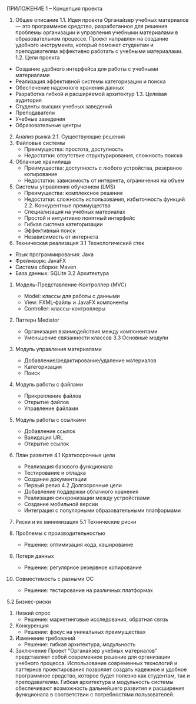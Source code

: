 ПРИЛОЖЕНИЕ 1 – Концепция проекта
1.	Общее описание
1.1.	Идея проекта
Органайзер учебных материалов — это программное средство, разработанное для решения проблемы организации и управления учебными материалами в образовательном процессе. Проект направлен на создание удобного инструмента, который поможет студентам и преподавателям эффективно работать с учебными материалами.
1.2.	Цели проекта
   - Создание удобного интерфейса для работы с учебными материалами
   - Реализация эффективной системы категоризации и поиска
   - Обеспечение надежного хранения данных
   - Разработка гибкой и расширяемой архитектур
1.3. Целевая аудитория
- Студенты высших учебных заведений
- Преподаватели
- Учебные заведения
- Образовательные центры
2. Анализ рынка
2.1. Существующие решения
1. Файловые системы
   - Преимущества: простота, доступность
   - Недостатки: отсутствие структурирования, сложность поиска
2. Облачные хранилища
   - Преимущества: доступность с любого устройства, резервное копирование
   - Недостатки: зависимость от интернета, ограничения на объем
3. Системы управления обучением (LMS)
   - Преимущества: комплексное решение
   - Недостатки: сложность использования, избыточность функций
2.2. Конкурентные преимущества
   - Специализация на учебных материалах
   - Простой и интуитивно понятный интерфейс
   - Гибкая система категоризации
   - Эффективный поиск
   - Независимость от интернета
3. Техническая реализация
3.1 Технологический стек
- Язык программирования: Java
- Фреймворк: JavaFX
- Система сборки: Maven
- База данных: SQLite
3.2 Архитектура
1. Модель-Представление-Контроллер (MVC)
   - Model: классы для работы с данными
   - View: FXML-файлы и JavaFX компоненты
   - Controller: классы-контроллеры
2. Паттерн Mediator
   - Организация взаимодействия между компонентами
   - Уменьшение связанности классов
3.3 Основные модули
1. Модуль управления материалами
   - Добавление/редактирование/удаление материалов
   - Категоризация
   - Поиск

2. Модуль работы с файлами
   - Прикрепление файлов
   - Открытие файлов
   - Управление файлами
3. Модуль работы с ссылками
   - Добавление ссылок
   - Валидация URL
   - Открытие ссылок
4. План развития
4.1 Краткосрочные цели
   - Реализация базового функционала
   - Тестирование и отладка
   - Создание документации
   - Первый релиз
4.2 Долгосрочные цели
   - Добавление поддержки облачного хранения
   - Реализация синхронизации между устройствами
   - Создание мобильной версии
   - Интеграция с популярными образовательными платформами
5. Риски и их минимизация
5.1 Технические риски
1. Проблемы с производительностью
   - Решение: оптимизация кода, кэширование
2. Потеря данных
   - Решение: регулярное резервное копирование
3. Совместимость с разными ОС
   - Решение: тестирование на различных платформах

5.2 Бизнес-риски
1. Низкий спрос
   - Решение: маркетинговые исследования, обратная связь
2. Конкуренция
   - Решение: фокус на уникальных преимуществах
3. Изменение требований
   - Решение: гибкая архитектура, модульность
6. Заключение
Проект "Органайзер учебных материалов" представляет собой современное решение для организации учебного процесса. Использование современных технологий и паттернов проектирования позволяет создать надежное и удобное программное средство, которое будет полезно как студентам, так и преподавателям.
Гибкая архитектура и модульность системы обеспечивают возможность дальнейшего развития и расширения функционала в соответствии с потребностями пользователей.
